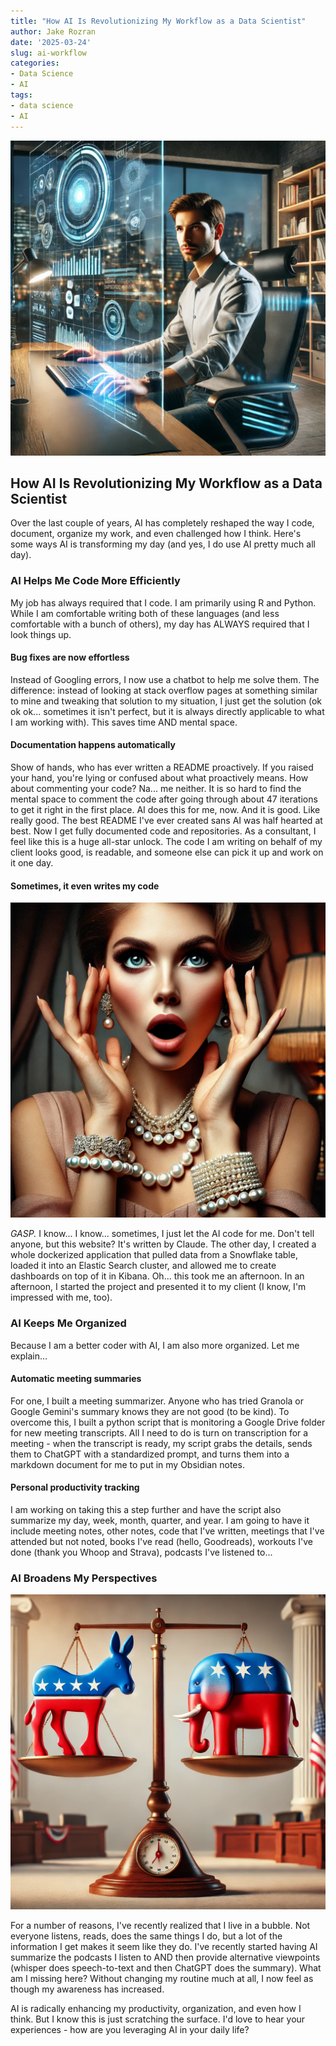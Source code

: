 ```yaml
---
title: "How AI Is Revolutionizing My Workflow as a Data Scientist"
author: Jake Rozran
date: '2025-03-24'
slug: ai-workflow
categories:
- Data Science
- AI
tags:
- data science
- AI
---
```


![DALL·E 2025-03-24 15.03.04 - A modern man in his 30s sitting at a sleek desk using an artificial intelligence interface on a futuristic computer. The room has a high-tech ambiance.](ai-workflow-desk.webp)

## How AI Is Revolutionizing My Workflow as a Data Scientist

Over the last couple of years, AI has completely reshaped the way I code, document, organize my work, and even challenged how I think. Here's some ways AI is transforming my day (and yes, I do use AI pretty much all day).

### AI Helps Me Code More Efficiently

My job has always required that I code. I am primarily using R and Python. While I am comfortable writing both of these languages (and less comfortable with a bunch of others), my day has ALWAYS required that I look things up. 

#### Bug fixes are now effortless

Instead of Googling errors, I now use a chatbot to help me solve them. The difference: instead of looking at stack overflow pages at something similar to mine and tweaking that solution to my situation, I just get the solution (ok ok ok... sometimes it isn't perfect, but it is always directly applicable to what I am working with). This saves time AND mental space.

#### Documentation happens automatically

Show of hands, who has ever written a README proactively. If you raised your hand, you're lying or confused about what proactively means. How about commenting your code? Na... me neither. It is so hard to find the mental space to comment the code after going through about 47 iterations to get it right in the first place. AI does this for me, now. And it is good. Like really good. The best README I've ever created sans AI was half hearted at best. Now I get fully documented code and repositories. As a consultant, I feel like this is a huge all-star unlock. The code I am writing on behalf of my client looks good, is readable, and someone else can pick it up and work on it one day. 

#### Sometimes, it even writes my code

![DALL·E 2025-03-24 14.41.15 - A dramatic and expressive portrait of a woman clutching her pearls in shock or surprise. The setting is elegant, featuring sophisticated attire and cl](ai-workflow-gasp.webp)

_GASP._ I know... I know... sometimes, I just let the AI code for me. Don't tell anyone, but this website? It's written by Claude. The other day, I created a whole dockerized application that pulled data from a Snowflake table, loaded it into an Elastic Search cluster, and allowed me to create dashboards on top of it in Kibana. Oh... this took me an afternoon. In an afternoon, I started the project and presented it to my client (I know, I'm impressed with me, too). 

### AI Keeps Me Organized

Because I am a better coder with AI, I am also more organized. Let me explain... 

#### Automatic meeting summaries

For one, I built a meeting summarizer. Anyone who has tried Granola or Google Gemini's summary knows they are not good (to be kind). To overcome this, I built a python script that is monitoring a Google Drive folder for new meeting transcripts. All I need to do is turn on transcription for a meeting - when the transcript is ready, my script grabs the details, sends them to ChatGPT with a standardized prompt, and turns them into a markdown document for me to put in my Obsidian notes. 

#### Personal productivity tracking

I am working on taking this a step further and have the script also summarize my day, week, month, quarter, and year. I am going to have it include meeting notes, other notes, code that I've written, meetings that I've attended but not noted, books I've read (hello, Goodreads), workouts I've done (thank you Whoop and Strava), podcasts I've listened to...

### AI Broadens My Perspectives

![DALL·E 2025-03-24 15.01.05 - A symbolic representation of Democrats and Republicans in balance_ on the left side, a blue donkey (Democratic symbol) standing proudly on a balancing.](ai-workflow-balance.webp)

For a number of reasons, I've recently realized that I live in a bubble. Not everyone listens, reads, does the same things I do, but a lot of the information I get makes it seem like they do. I've recently started having AI summarize the podcasts I listen to AND then provide alternative viewpoints (whisper does speech-to-text and then ChatGPT does the summary). What am I missing here? Without changing my routine much at all, I now feel as though my awareness has increased. 

AI is radically enhancing my productivity, organization, and even how I think. But I know this is just scratching the surface. I'd love to hear your experiences - how are you leveraging AI in your daily life?